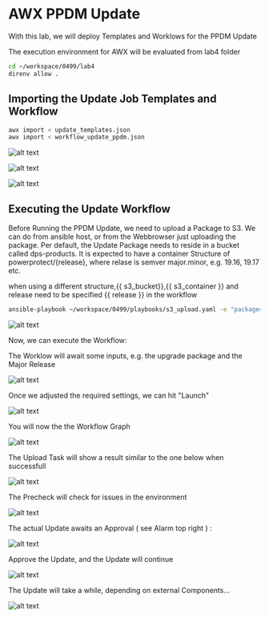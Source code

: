 # AWX PPDM Update
With this lab, we will deploy Templates and Worklows for the PPDM Update 

The execution environment for AWX will be evaluated from lab4 folder

```bash
cd ~/workspace/0499/lab4
direnv allow .
```


## Importing the Update Job Templates and Workflow

```bash
awx import < update_templates.json
awx import < workflow_update_ppdm.json
```
![alt text](image-5.png)

![alt text](image-4.png)

![alt text](image-6.png)

## Executing the Update Workflow

Before Running the PPDM Update, we need to upload a Package to S3. We can do from ansible host, or from the Webbrowser just uploading the package.
Per default, the Update Package needs to reside in a bucket called dps-products.
It is expected to have a container Structure of powerprotect/{release}, where relase is semver major.minor, e.g. 19.16, 19.17 etc.

when using a different structure,{{ s3_bucket}},{{ s3_container }} and release need to be specified {{ release }} in the workflow

```bash
ansible-playbook ~/workspace/0499/playbooks/s3_upload.yaml -e "package=dellemc-ppdm-upgrade-sw-19.17.0-5.pkg" -e "local_directory=/home/admin/workspace/0499/lab4" -e "release=19.17"
```

![alt text](image-10.png)


Now, we can execute the Workflow:

The Worklow will await some inputs, e.g. the upgrade package and the Major Release

![alt text](image-7.png)

Once we adjusted the required settings, we can hit "Launch"

![alt text](image-8.png)

You will now the the Workflow Graph

![alt text](image-9.png)

The Upload Task will show a result similar to the one below when successfull

![alt text](image-11.png)

The Precheck will check for issues in the environment

![alt text](image-15.png)

The actual Update awaits an Approval ( see Alarm top right ) :  


![alt text](image-13.png)

Approve the Update, and the Update will continue 

![alt text](image-14.png)

The Update will take a while, depending on external Components...  

![alt text](image-16.png)
